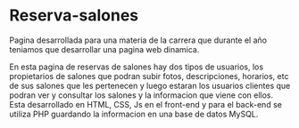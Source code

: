 # Reserva-salones
Pagina desarrollada para una materia de la carrera que durante el año teniamos que desarrollar una pagina web dinamica.

En esta pagina de reservas de salones hay dos tipos de usuarios, los propietarios de salones que podran subir fotos, descripciones, horarios, etc de sus salones que les pertenecen y luego estaran los usuarios clientes que podran ver y consultar los salones y la informacion que viene con ellos.
Esta desarrollado en HTML, CSS, Js en el front-end y para el back-end se utiliza PHP guardando la informacion en una base de datos MySQL.
